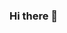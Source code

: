 ### Hi there 👋

<!--
**sarmitamajumdar/sarmitamajumdar** is a ✨ _special_ ✨ repository because its `README.md` (this file) appears on your GitHub profile.

Here are some ideas to get you started:

- 🔭 I’m currently working on a self-directed  Diabetic Retinopathy project(Dr.SMit), using public data from Kaggle.  This is informative as well as assistive to diabetic / non-diabetic patients to detect whether they have retinopathy problems or not.  This will open up a window to diagnose or start treatment.
- 🌱 I’m currently learning further about Deep Neural Network models.
- 👯 I’m eager to work with mentors in a team.
- 💬 Ask me about Data Science topics related to my work.
- 📫 How to reach me: +91 9831634975
- 😄 Pronouns: ...
- ⚡ Fun fact: ...
-->
